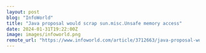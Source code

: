 ```yaml
---
layout: post
blog: "InfoWorld"
title: "Java proposal would scrap sun.misc.Unsafe memory access"
date: 2024-01-31T19:22:00Z
image: images/infoworld.png
remote_url: "https://www.infoworld.com/article/3712663/java-proposal-would-scrap-sunmiscunsafe-memory-access.html#tk.rss_applicationdevelopment"
---
```

